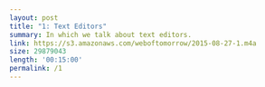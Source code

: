 ```yaml
---
layout: post
title: "1: Text Editors"
summary: In which we talk about text editors.
link: https://s3.amazonaws.com/weboftomorrow/2015-08-27-1.m4a
size: 29879043
length: '00:15:00'
permalink: /1
---
```

